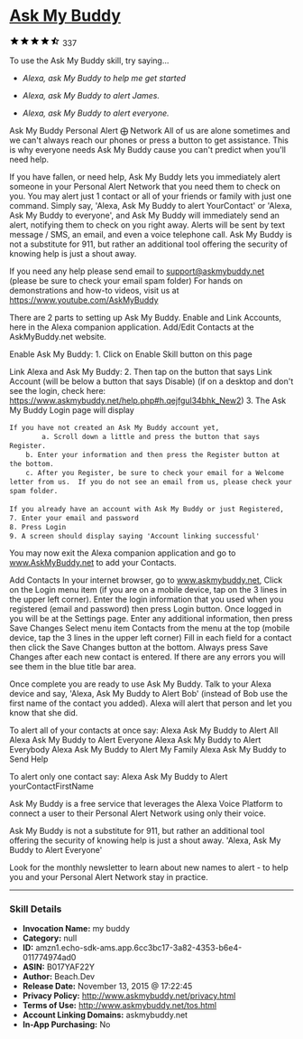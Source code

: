 # [Ask My Buddy](http://alexa.amazon.com/#skills/amzn1.echo-sdk-ams.app.6cc3bc17-3a82-4353-b6e4-011774974ad0)
![4.6 stars](../../images/ic_star_black_18dp_1x.png)![4.6 stars](../../images/ic_star_black_18dp_1x.png)![4.6 stars](../../images/ic_star_black_18dp_1x.png)![4.6 stars](../../images/ic_star_black_18dp_1x.png)![4.6 stars](../../images/ic_star_half_black_18dp_1x.png) 337

To use the Ask My Buddy skill, try saying...

* *Alexa, ask My Buddy to help me get started*

* *Alexa, ask My Buddy to alert James.*

* *Alexa, ask My Buddy to alert everyone.*

Ask My Buddy  Personal Alert ⨁ Network
All of us are alone sometimes and we can't always reach our phones or press a button to get assistance. This is why everyone needs Ask My Buddy cause you can't predict when you'll need help.

If you have fallen, or need help, Ask My Buddy lets you immediately alert someone in your Personal Alert Network that you need them to check on you.  You may alert just 1 contact or all of your friends or family with just one command.  Simply say, 'Alexa, Ask My Buddy to alert YourContact' or 'Alexa, Ask My Buddy to everyone', and Ask My Buddy will immediately send an alert, notifying them to check on you right away.  Alerts will be sent by text message / SMS, an email, and even a voice telephone call.  Ask My Buddy is not a substitute for 911, but rather an additional tool offering the security of knowing help is just a shout away.

If you need any help please send email to support@askmybuddy.net (please be sure to check your email spam folder)
For hands on demonstrations and how-to videos, visit us at https://www.youtube.com/AskMyBuddy 

There are 2 parts to setting up Ask My Buddy.  Enable and Link Accounts, here in the Alexa companion application. Add/Edit  Contacts at the AskMyBuddy.net website.

Enable Ask My Buddy:
	1. Click on Enable Skill button on this page

Link Alexa and Ask My Buddy:
	2. Then tap on the button that says Link Account (will be below a button that says Disable)
        (if on a desktop and don't see the login, check here: https://www.askmybuddy.net/help.php#h.qejfgul34bhk_New2)
	3. The Ask My Buddy Login page will display

   	If you have not created an Ask My Buddy account yet,
     	    a. Scroll down a little and press the button that says Register.
   	    b. Enter your information and then press the Register button at the bottom.
 	    c. After you Register, be sure to check your email for a Welcome letter from us.  If you do not see an email from us, please check your spam folder.
 	    
    If you already have an account with Ask My Buddy or just Registered,
	7. Enter your email and password
	8. Press Login
	9. A screen should display saying 'Account linking successful'
You may now exit the Alexa companion application and go to www.AskMyBuddy.net to add your Contacts.
 
Add Contacts
	In your internet browser, go to www.askmybuddy.net,
	Click on the Login menu item (if you are on a mobile device, tap on the 3 lines in the upper left corner).
	Enter the login information that you used when you registered (email and password) then press Login button.
	Once logged in you will be at the Settings page.
	Enter any additional information, then press Save Changes
	Select menu item Contacts from the menu at the top (mobile device, tap the 3 lines in the upper left corner)
	Fill in each field for a contact then click the Save Changes button at the bottom. Always press Save Changes after each new contact is entered.  If there are any errors you will see them in the blue title bar area.
 
Once complete you are ready to use Ask My Buddy.
	Talk to your Alexa device and say, 'Alexa, Ask My Buddy to Alert Bob' (instead of Bob use the first name of the contact you added). Alexa will alert that person and let you know that she did.

To alert all of your contacts at once say:
	Alexa Ask My Buddy to Alert All
	Alexa Ask My Buddy to Alert Everyone
	Alexa Ask My Buddy to Alert Everybody
	Alexa Ask My Buddy to Alert My Family
	Alexa Ask My Buddy to Send Help

To alert only one contact say:
	Alexa Ask My Buddy to Alert yourContactFirstName
 
Ask My Buddy is a free service that leverages the Alexa Voice Platform to connect a user to their Personal Alert Network using only their voice.  

Ask My Buddy is not a substitute for 911, but rather an additional tool offering the security of knowing help is just a shout away. 'Alexa, Ask My Buddy to Alert Everyone'

Look for the monthly newsletter to learn about new names to alert - to help you and your Personal Alert Network stay in practice.

***

### Skill Details

* **Invocation Name:** my buddy
* **Category:** null
* **ID:** amzn1.echo-sdk-ams.app.6cc3bc17-3a82-4353-b6e4-011774974ad0
* **ASIN:** B017YAF22Y
* **Author:** Beach.Dev
* **Release Date:** November 13, 2015 @ 17:22:45
* **Privacy Policy:** http://www.askmybuddy.net/privacy.html
* **Terms of Use:** http://www.askmybuddy.net/tos.html
* **Account Linking Domains:** askmybuddy.net
* **In-App Purchasing:** No
